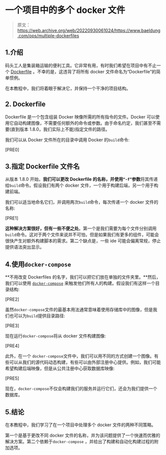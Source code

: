 # 一个项目中的多个 docker 文件

> 原文：<https://web.archive.org/web/20220930061024/https://www.baeldung.com/ops/multiple-dockerfiles>

## 1.介绍

码头工人是集装箱运输的便利工具。它非常有用，有时我们希望在项目中有不止一个 [Dockerfile](https://web.archive.org/web/20220524070211/https://docs.docker.com/engine/reference/builder/) 。不幸的是，这违背了将所有 docker 文件命名为“Dockerfile”的简单惯例。

在本教程中，我们将着眼于解决它，并保持一个干净的项目结构。

## 2\. Dockerfile

Dockerfile 是一个包含组装 Docker 映像所需的所有指令的文件。Docker 可以使用它自动构建图像，不需要任何额外的命令或参数。由于命名约定，我们甚至不需要(直到版本 1.8.0，我们实际上不能)指定文件的路径。

我们可以从 Docker 文件所在的目录中调用 Docker 的`build`命令:

[PRE0]

## 3.指定 Dockerfile 文件名

从版本 1.8.0 开始，**我们可以更改 Dockerfile 的名称，并使用`“-f”`参数**将其传递给`build`命令。假设我们有两个 docker 文件，一个用于构建后端，另一个用于构建前端。

我们可以适当地命名它们，并调用两次`build`命令，每次传递一个 docker 文件的名称:

[PRE1]

**这种解决方案很好，但有一些不便之处**。第一个是我们需要为每个文件分别调用`build`命令。这对于两个文件来说并不可怕，但是如果我们有更多的组件，可能会很快产生对额外构建脚本的需求。第二个缺点是，一些 ide 可能会偏离常规，停止提供语法突出显示。

## 4.使用`docker-compose`

**不用改变 Dockerfiles 的名字，我们可以把它们放在单独的文件夹里。**然后，我们可以使用 [`docker-compose`](https://web.archive.org/web/20220524070211/https://baeldung.com/ops/docker-compose) 来触发他们所有人的构建。假设我们有这样一个目录结构:

[PRE2]

虽然`docker-compose`文件的最基本用法通常意味着使用存储库中的图像，但是我们也可以为`build`提供目录路径:

[PRE3]

现在运行`docker-compose`将从 docker 文件构建图像:

[PRE4]

此外，在一个 `docker-compose`文件中，我们可以用不同的方式创建一个图像。有些可以从我们的源代码动态构建，有些可以由外部注册中心提供。例如，我们可能希望构建后端映像，但是从公共注册中心获取数据库映像:

[PRE5]

现在，`docker-compose`不仅会构建我们的服务并运行它们，还会为我们提供一个数据库。

## 5.结论

在本教程中，我们学习了在一个项目中处理多个 docker 文件的两种不同策略。

第一个是基于更改不同 docker 文件的名称，并为该问题提供了一个快速而优雅的解决方案。第二个依赖于`docker-compose` ，并给出了构建和自动化构建过程的附加选项。